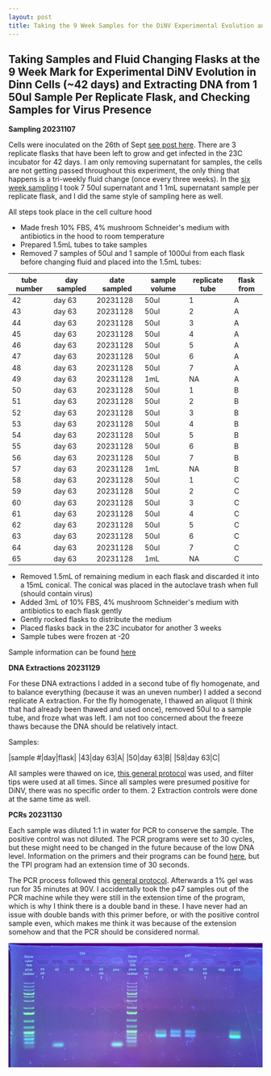 ```yaml
---
layout: post
title: Taking the 9 Week Samples for the DiNV Experimental Evolution and DNA Extractions 
---
```


## Taking Samples and Fluid Changing Flasks at the 9 Week Mark for Experimental DiNV Evolution in Dinn Cells (~42 days) and Extracting DNA from 1 50ul Sample Per Replicate Flask, and Checking Samples for Virus Presence

**Sampling 20231107**

Cells were inoculated on the 26th of Sept [see post here](https://meschedl.github.io/Unckless-Lab-Notebook-Maggie/2023/09/26/experimental-evolution-inoculation.html). There are 3 replicate flasks that have been left to grow and get infected in the 23C incubator for 42 days. I am only removing supernatant for samples, the cells are not getting passed throughout this experiment, the only thing that happens is a tri-weekly fluid change (once every three weeks). In the [six week sampling](https://meschedl.github.io/Unckless-Lab-Notebook-Maggie/2023/11/07/week-6-exp-evo-sampling.html) I took 7 50ul supernatant and 1 1mL supernatant sample per replicate flask, and I did the same style of sampling here as well.  

All steps took place in the cell culture hood 

- Made fresh 10% FBS, 4% mushroom Schneider's medium with antibiotics in the hood to room temperature 
- Prepared 1.5mL tubes to take samples 
- Removed 7 samples of 50ul and 1 sample of 1000ul from each flask before changing fluid and placed into the 1.5mL tubes:

| tube number | day sampled | date sampled | sample volume | replicate tube | flask from |
|-------------|-------------|--------------|---------------|----------------|------------|
| 42          | day 63      | 20231128     | 50ul          | 1              | A          |
| 43          | day 63      | 20231128     | 50ul          | 2              | A          |
| 44          | day 63      | 20231128     | 50ul          | 3              | A          |
| 45          | day 63      | 20231128     | 50ul          | 4              | A          |
| 46          | day 63      | 20231128     | 50ul          | 5              | A          |
| 47          | day 63      | 20231128     | 50ul          | 6              | A          |
| 48          | day 63      | 20231128     | 50ul          | 7              | A          |
| 49          | day 63      | 20231128     | 1mL           | NA             | A          |
| 50          | day 63      | 20231128     | 50ul          | 1              | B          |
| 51          | day 63      | 20231128     | 50ul          | 2              | B          |
| 52          | day 63      | 20231128     | 50ul          | 3              | B          |
| 53          | day 63      | 20231128     | 50ul          | 4              | B          |
| 54          | day 63      | 20231128     | 50ul          | 5              | B          |
| 55          | day 63      | 20231128     | 50ul          | 6              | B          |
| 56          | day 63      | 20231128     | 50ul          | 7              | B          |
| 57          | day 63      | 20231128     | 1mL           | NA             | B          |
| 58          | day 63      | 20231128     | 50ul          | 1              | C          |
| 59          | day 63      | 20231128     | 50ul          | 2              | C          |
| 60          | day 63      | 20231128     | 50ul          | 3              | C          |
| 61          | day 63      | 20231128     | 50ul          | 4              | C          |
| 62          | day 63      | 20231128     | 50ul          | 5              | C          |
| 63          | day 63      | 20231128     | 50ul          | 6              | C          |
| 64          | day 63      | 20231128     | 50ul          | 7              | C          |
| 65          | day 63      | 20231128     | 1mL           | NA             | C          |

- Removed 1.5mL of remaining medium in each flask and discarded it into a 15mL conical. The conical was placed in the autoclave trash when full (should contain virus)
- Added 3mL of 10% FBS, 4% mushroom Schneider's medium with antibiotics to each flask gently
- Gently rocked flasks to distribute the medium 
- Placed flasks back in the 23C incubator for another 3 weeks 
- Sample tubes were frozen at -20  

Sample information can be found [here](https://docs.google.com/spreadsheets/d/1balXyQJFsFGfXK0ooPFMvkFJZwOlg1-xvkuuOEXaU14/edit#gid=0)

**DNA Extractions 20231129**

For these DNA extractions I added in a second tube of fly homogenate, and to balance everything (because it was an uneven number) I added a second replicate A extraction. For the fly homogenate, I thawed an aliquot (I think that had already been thawed and used once), removed 50ul to a sample tube, and froze what was left. I am not too concerned about the freeze thaws because the DNA should be relatively intact. 

Samples: 

|sample #|day|flask|
|43|day 63|A|
|50|day 63|B|
|58|day 63|C|


All samples were thawed on ice, [this general protocol](https://github.com/meschedl/Unckless_Lab_Resources/blob/main/protocols/cell-DNA-extraction-protocol.md) was used, and filter tips were used at all times. Since all samples were presumed positive for DiNV, there was no specific order to them. 2 Extraction controls were done at the same time as well. 

**PCRs 20231130**

Each sample was diluted 1:1 in water for PCR to conserve the sample. The positive control was not diluted. The PCR programs were set to 30 cycles, but these might need to be changed in the future because of the low DNA level. Information on the primers and their programs can be found [here](https://docs.google.com/spreadsheets/d/1IaLLjsa4SXJr90wUi8xyE1dYvWmHsbThSz3d8N9KaK0/edit#gid=0), but the TPI program had an extension time of 30 seconds. 

The PCR process followed this [general protocol](https://github.com/meschedl/Unckless_Lab_Resources/blob/main/protocols/PCR_protocol_general.md). Afterwards a 1% gel was run for 35 minutes at 90V. I accidentally took the p47 samples out of the PCR machine while they were still in the extension time of the program, which is why I think there is a double band in these. I have never had an issue with double bands with this primer before, or with the positive control sample even, which makes me think it was because of the extension somehow and that the PCR should be considered normal. 

![](https://raw.githubusercontent.com/meschedl/Unckless-Lab-Notebook-Maggie/master/images/20231130-gel.jpeg)